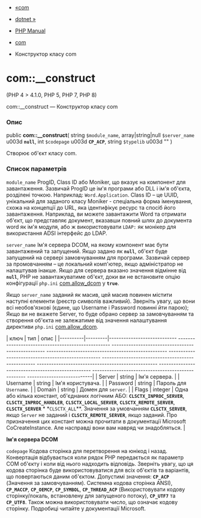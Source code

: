 - [«com](class.com.md)
- [dotnet »](class.dotnet.md)

- [PHP Manual](index.md)
- [com](class.com.md)
- Конструктор класу com

# com::\_\_construct

(PHP 4 \> 4.1.0, PHP 5, PHP 7, PHP 8)

com::\_\_construct — Конструктор класу com

### Опис

public **com::\_\_construct**(
string `$module_name`,
array\|string\|null `$server_name` u003d **`null`**,
int `$codepage` u003d **`CP_ACP`**,
string `$typelib` u003d ""
)

Створює об'єкт класу com.

### Список параметрів

`module_name`
ProgID, Class ID або Moniker, що вказує на компонент для завантаження.
Зазвичай ProgID це ім'я програми або DLL і ім'я об'єкта, розділені
точкою. Наприклад: `Word.Application`. Class ID – це UUID, унікальний
для заданого класу Moniker - спеціальна форма іменування, схожа на
концепції до URL, яка ідентифікує ресурс та спосіб його завантаження.
Наприклад, ви можете завантажити Word та отримати об'єкт, що представляє
документ, вказавши повний шлях до документа word як ім'я модуля, або ж
використовувати `LDAP:` як монікер для використання ADSI
інтерфейс до LDAP.

`server_name`
Ім'я сервера DCOM, на якому компонент має бути завантажений та запущений.
Якщо задано як **`null`**, об'єкт буде запущений на сервері
замовчуванням для програми. Зазвичай сервер за промовчанням – це локальний
комп'ютер, якщо адміністратор не налаштував інакше. Якщо для сервера
вказано значення відмінне від **`null`**, PHP не завантажуватиме об'єкт,
доки ви не встановите опцію конфігурації `php.ini`
[com.allow_dcom](com.configuration.md#ini.com.allow-dcom) у
**`true`**.

Якщо `server_name` заданий як масив, цей масив повинен містити
наступні елементи (реєстр символів важливий). Зверніть увагу, що вони
всі необов'язкові (єдине, що Username і Password повинні йти
парою); Якщо ви не вкажете Server, то буде обрано сервер за замовчуванням та
створення об'єкта не залежатиме від значення налаштування директиви
`php.ini` [com.allow_dcom](com.configuration.md#ini.com.allow-dcom).

| ключ | тип | опис |
|----------|---------|---------------------------- -------------------------------------------------- -------------------------------------------------- -------------------------------------------------- -------------------------------------------------- -------------------------------------------------- -------------------------------------------------- -------------------------------------------------- -------------------------------------------------- ---------------------------|
| Server | string | Ім'я сервера. |
| Username | string | Ім'я користувача. |
| Password | string | Пароль для `Username`. |
| Domain | string | Домен для `server`. |
| Flags | integer | Одна або кілька констант, об'єднаних логічним АБО: **`CLSCTX_INPROC_SERVER`**, **`CLSCTX_INPROC_HANDLER`**, **`CLSCTX_LOCAL_SERVER`**, **`CLSCTX_REMOTE_SERVER`**, **`CLSCTX_SERVER`** * *`CLSCTX_ALL`**. Значення за умовчанням **`CLSCTX_SERVER`**, якщо `Server` не заданий і **`CLSCTX_REMOTE_SERVER`**, якщо заданий. Про призначення цих констант можна прочитати в документації Microsoft CoCreateInstance. Але насправді вони вам навряд чи знадобляться. |

**Ім'я сервера DCOM**

`codepage`
Кодова сторінка для перетворення на юнікод і назад. Конвертація
відбувається коли рядок PHP передається як параметр COM об'єкту і коли
від нього надходить відповідь. Зверніть увагу, що ця кодова сторінка
буде використовуватися для всіх об'єктів та варіантів, що повертаються даним
об'єктом. Допустимі значення: **`CP_ACP`** (Значення за замовчуванням).
Системна кодова сторінка ANSI), **`CP_MACCP`**, **`CP_OEMCP`**,
**`CP_SYMBOL`**, **`CP_THREAD_ACP`** (Використовувати кодову
сторінку/локаль, встановлену для запущеного потоку), **`CP_UTF7`** та
**`CP_UTF8`**. Також можна використовувати число, що означає кодову
сторінку. Подробиці читайте у документації Microsoft.
